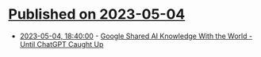 # [Published on 2023-05-04](index.md)

* [2023-05-04, 18:40:00](https://tech.slashdot.org/story/23/05/04/1831207/google-shared-ai-knowledge-with-the-world---until-chatgpt-caught-up?utm_source=rss1.0mainlinkanon&utm_medium=feed) - [Google Shared AI Knowledge With the World - Until ChatGPT Caught Up](https://tech.slashdot.org/story/23/05/04/1831207/google-shared-ai-knowledge-with-the-world---until-chatgpt-caught-up?utm_source=rss1.0mainlinkanon&utm_medium=feed)
